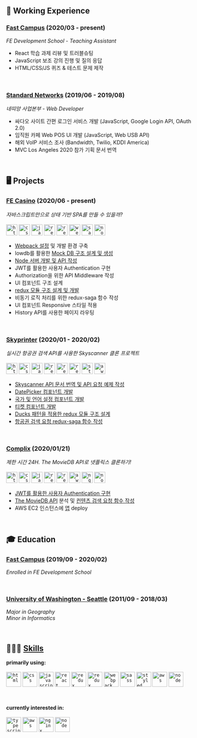<!--
### Hi there 👋

**smilejin92/smilejin92** is a ✨ _special_ ✨ repository because its `README.md` (this file) appears on your GitHub profile.

Here are some ideas to get you started:

- 🔭 I’m currently working on ...
- 🌱 I’m currently learning ...
- 👯 I’m looking to collaborate on ...
- 🤔 I’m looking for help with ...
- 💬 Ask me about ...
- 📫 How to reach me: ...
- 😄 Pronouns: ...
- ⚡ Fun fact: ...

👨🏻‍💻 FE Web Developer
✅ React JS
✅ JavaScript (ES6+)
✅ Semantic HTML
✅ Responsive CSS
✅ Webpack

-->

## 💼 Working Experience
### [Fast Campus](https://fastcampus.co.kr/) (2020/03 - present)
*FE Development School - Teaching Assistant*

* React 학습 과제 리뷰 및 트러블슈팅
* JavaScript 보조 강의 진행 및 질의 응답
* HTML/CSS/JS 퀴즈 & 테스트 문제 제작

&nbsp;  

### [Standard Networks](http://www.standardnetworks.co.kr/customer/onapp/main.vw) (2019/06 - 2019/08)
*네띠앙 사업본부 - Web Developer*

* 싸다오 사이트 간편 로그인 서비스 개발 (JavaScript, Google Login API, OAuth 2.0)
* 임직원 카페 Web POS UI 개발 (JavaScript, Web USB API)
* 해외 VoIP 서비스 조사 (Bandwidth, Twilio, KDDI America)
* MVC Los Angeles 2020 참가 기획 문서 번역

&nbsp;  

## 🖥 Projects
### [FE Casino](https://github.com/smilejin92/frontend-casino/tree/develop) (2020/06 - present)
*자바스크립트만으로 상태 기반 SPA를 만들 수 있을까?*<br/><br/>
<code><img height="30" alt="html" src="https://user-images.githubusercontent.com/37237125/89312669-801b0a80-d6b2-11ea-97cb-ceb59306e01b.png"></code>
<code><img height="30" alt="css" src="https://user-images.githubusercontent.com/32444914/92751856-58127b80-f3c3-11ea-9d8e-7122456c9a8f.png"></code>
<code><img height="30" alt="javascript" src="https://user-images.githubusercontent.com/32444914/92752157-a293f800-f3c3-11ea-976f-126137b09e96.png"></code>
<code><img height="30" alt="redux" src="https://user-images.githubusercontent.com/32444914/92752513-f43c8280-f3c3-11ea-82f2-9f7cc1ace820.png"></code>
<code><img height="30" alt="redux saga" src="https://user-images.githubusercontent.com/32444914/92753423-d6235200-f3c4-11ea-809d-3be137429419.png"></code>
<code><img height="30" alt="webpack" src="https://user-images.githubusercontent.com/32444914/92752731-25b54e00-f3c4-11ea-8a1a-00daf1347abe.png"></code>
<code><img height="30" alt="sass" src="https://user-images.githubusercontent.com/32444914/92753021-6dd47080-f3c4-11ea-93f3-5b76d8cc9096.png"></code>
<code><img height="30" alt="node" src="https://user-images.githubusercontent.com/32444914/92755548-e3d9d700-f3c6-11ea-87b3-942238a6dcb3.png" /></code>

* [Webpack 설정](https://github.com/smilejin92/frontend-casino/tree/develop/config) 및 개발 환경 구축
* lowdb를 활용한 [Mock DB 구조 설계 및 생성](https://github.com/smilejin92/frontend-casino/blob/develop/db.json)
* [Node 서버 개발 및 API 작성](https://github.com/smilejin92/frontend-casino/blob/develop/server.js)
* JWT를 활용한 사용자 Authentication 구현
* Authorization을 위한 API Middleware 작성
* UI 컴포넌트 구조 설계
* [redux 모듈 구조 설계 및 개발](https://github.com/smilejin92/frontend-casino/tree/develop/src/redux/modules)
* 비동기 로직 처리를 위한 redux-saga 함수 작성
* UI 컴포넌트 Responsive 스타일 적용
* History API를 사용한 페이지 라우팅

&nbsp;

### [Skyprinter](https://github.com/smilejin92/skyprinter) (2020/01 - 2020/02)
*실시간 항공권 검색 API를 사용한 Skyscanner 클론 프로젝트*<br/><br/>
<code><img height="30" alt="html" src="https://user-images.githubusercontent.com/37237125/89312669-801b0a80-d6b2-11ea-97cb-ceb59306e01b.png"></code>
<code><img height="30" alt="css" src="https://user-images.githubusercontent.com/32444914/92751856-58127b80-f3c3-11ea-9d8e-7122456c9a8f.png"></code>
<code><img height="30" alt="javascript" src="https://user-images.githubusercontent.com/32444914/92752157-a293f800-f3c3-11ea-976f-126137b09e96.png"></code>
<code><img height="30" alt="react" src="https://user-images.githubusercontent.com/32444914/92752344-d111d300-f3c3-11ea-9309-7c7cd203eba7.png"></code>
<code><img height="30" alt="redux" src="https://user-images.githubusercontent.com/32444914/92752513-f43c8280-f3c3-11ea-82f2-9f7cc1ace820.png"></code>
<code><img height="30" alt="redux saga" src="https://user-images.githubusercontent.com/32444914/92753423-d6235200-f3c4-11ea-809d-3be137429419.png"></code>
<code><img height="30" alt="styled components" src="https://user-images.githubusercontent.com/32444914/92791986-1c3ddd00-f3e8-11ea-9642-1602199fb4d6.png"></code>
<code><img height="30" alt="aws" src="https://user-images.githubusercontent.com/32444914/92755379-b8ef8300-f3c6-11ea-96a2-84aa6bd2d615.png" /></code>

* [Skyscanner API 문서 번역 및 API 요청 예제 작성](https://github.com/smilejin92/skyprinter/blob/master/RapidAPISkyscanner-API-Documentation.md)
* [DatePicker 컴포넌트 개발](https://github.com/smilejin92/skyprinter/blob/master/src/components/Main/DatePicker/index.jsx)
* [국가 및 언어 설정 컴포넌트 개발](https://github.com/smilejin92/skyprinter/blob/master/src/components/Header/Culture.jsx)
* [티켓 컴포넌트 개발](https://github.com/smilejin92/skyprinter/blob/master/src/components/Main/TicketResult/TicketInfoDetail.jsx)
* [Ducks 패턴을 적용한 redux 모듈 구조 설계](https://github.com/smilejin92/skyprinter/tree/master/src/redux/modules)
* [항공권 검색 요청 redux-saga 함수 작성](https://github.com/smilejin92/skyprinter/blob/master/src/redux/modules/session.js)

&nbsp;

### [Complix](https://github.com/smilejin92/Complix) (2020/01/21)
*제한 시간 24H. The MovieDB API로 넷플릭스 클론하기!*<br/><br/>
<code><img height="30" alt="html" src="https://user-images.githubusercontent.com/37237125/89312669-801b0a80-d6b2-11ea-97cb-ceb59306e01b.png"></code>
<code><img height="30" alt="css" src="https://user-images.githubusercontent.com/32444914/92751856-58127b80-f3c3-11ea-9d8e-7122456c9a8f.png"></code>
<code><img height="30" alt="javascript" src="https://user-images.githubusercontent.com/32444914/92752157-a293f800-f3c3-11ea-976f-126137b09e96.png"></code>
<code><img height="30" alt="react" src="https://user-images.githubusercontent.com/32444914/92752344-d111d300-f3c3-11ea-9309-7c7cd203eba7.png"></code>
<code><img height="30" alt="redux" src="https://user-images.githubusercontent.com/32444914/92752513-f43c8280-f3c3-11ea-82f2-9f7cc1ace820.png"></code>
<code><img height="30" alt="aws" src="https://user-images.githubusercontent.com/32444914/92755379-b8ef8300-f3c6-11ea-96a2-84aa6bd2d615.png" /></code>
<code><img height="30" alt="nginx" src="https://user-images.githubusercontent.com/32444914/92755460-cd338000-f3c6-11ea-99fb-18097914a197.png" /></code>
<code><img height="30" alt="node" src="https://user-images.githubusercontent.com/32444914/92755548-e3d9d700-f3c6-11ea-87b3-942238a6dcb3.png" /></code>

* [JWT를 활용한 사용자 Authentication 구현](https://github.com/smilejin92/Complix/blob/master/login.js)
* [The MovieDB API](https://developers.themoviedb.org/3/getting-started/introduction) 분석 및 [컨텐츠 검색 요청 함수 작성](https://github.com/smilejin92/Complix/blob/master/src/pages/Main.jsx)
* AWS EC2 인스턴스에 [앱](http://ec2-52-79-220-237.ap-northeast-2.compute.amazonaws.com) deploy

&nbsp;  

## 🎓 Education
### [Fast Campus](https://fastcampus.co.kr/) (2019/09 - 2020/02)
*Enrolled in FE Development School*

&nbsp;

### [University of Washington - Seattle](https://www.washington.edu/) (2011/09 - 2018/03)
*Major in Geography*<br/>
*Minor in Informatics*

&nbsp;  

## 👨🏻‍💻 [Skills](https://github.com/smilejin92/TIL)
**primarily using:**<br/><br/>
<code><img height="40" alt="html" src="https://user-images.githubusercontent.com/37237125/89312669-801b0a80-d6b2-11ea-97cb-ceb59306e01b.png"></code>
<code><img height="40" alt="css" src="https://user-images.githubusercontent.com/32444914/92751856-58127b80-f3c3-11ea-9d8e-7122456c9a8f.png"></code>
<code><img height="40" alt="javascript" src="https://user-images.githubusercontent.com/32444914/92752157-a293f800-f3c3-11ea-976f-126137b09e96.png"></code>
<code><img height="40" alt="react" src="https://user-images.githubusercontent.com/32444914/92752344-d111d300-f3c3-11ea-9309-7c7cd203eba7.png"></code>
<code><img height="40" alt="redux" src="https://user-images.githubusercontent.com/32444914/92752513-f43c8280-f3c3-11ea-82f2-9f7cc1ace820.png"></code>
<code><img height="40" alt="redux saga" src="https://user-images.githubusercontent.com/32444914/92753423-d6235200-f3c4-11ea-809d-3be137429419.png"></code>
<code><img height="40" alt="webpack" src="https://user-images.githubusercontent.com/32444914/92752731-25b54e00-f3c4-11ea-8a1a-00daf1347abe.png"></code>
<code><img height="40" alt="sass" src="https://user-images.githubusercontent.com/32444914/92753021-6dd47080-f3c4-11ea-93f3-5b76d8cc9096.png"></code>
<code><img height="40" alt="styled components" src="https://user-images.githubusercontent.com/32444914/92791986-1c3ddd00-f3e8-11ea-9642-1602199fb4d6.png"></code>
<code><img height="40" alt="aws" src="https://user-images.githubusercontent.com/32444914/92755379-b8ef8300-f3c6-11ea-96a2-84aa6bd2d615.png" /></code>
<code><img height="40" alt="node" src="https://user-images.githubusercontent.com/32444914/92755548-e3d9d700-f3c6-11ea-87b3-942238a6dcb3.png" /></code>

&nbsp;  

**currently interested in:**<br/><br/>
<code><img height="40" alt="typescript" src="https://user-images.githubusercontent.com/32444914/92755183-8b0a3e80-f3c6-11ea-8c53-9a0bb04b8592.png"></code>
<code><img height="40" alt="aws" src="https://user-images.githubusercontent.com/32444914/92755379-b8ef8300-f3c6-11ea-96a2-84aa6bd2d615.png" /></code>
<code><img height="40" alt="nginx" src="https://user-images.githubusercontent.com/32444914/92755460-cd338000-f3c6-11ea-99fb-18097914a197.png" /></code>
<code><img height="40" alt="node" src="https://user-images.githubusercontent.com/32444914/92755548-e3d9d700-f3c6-11ea-87b3-942238a6dcb3.png" /></code>

&nbsp;  
